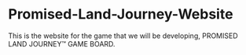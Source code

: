 # Promised-Land-Journey-Website

This is the website for the game that we will be developing, PROMISED LAND JOURNEY™ GAME BOARD.

